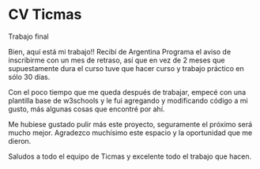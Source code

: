 # CV Ticmas
 Trabajo final
 
Bien, aquí está mi trabajo!! Recibí de Argentina Programa el aviso de inscribirme con un mes de retraso, así que en vez de 2 meses que supuestamente dura el curso tuve que hacer curso y trabajo práctico en sólo 30 días. 

Con el poco tiempo que me queda después de trabajar, empecé con una plantilla base de w3schools y le fui agregando y modificando código a mi gusto, más algunas cosas que encontré por ahí.

Me hubiese gustado pulir más este proyecto, seguramente el próximo será mucho mejor. Agradezco muchísimo este espacio y la oportunidad que me dieron.

Saludos a todo el equipo de Ticmas y excelente todo el trabajo que hacen.
